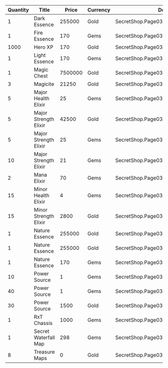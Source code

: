 | Quantity | Title | Price | Currency |  Dev Name |
| -------- | ----- | ----- | -------- |  -------- |
| 1 | Dark Essence | 255000 | Gold | SecretShop.Page03.Reagent.35 |
| 1 | Fire Essence | 170 | Gems | SecretShop.Page03.UnderworldTrader.45 |
| 1000 | Hero XP | 170 | Gold | SecretShop.Page03.Misc.14 |
| 1 | Light Essence | 170 | Gems | SecretShop.Page03.Reagent.53 |
| 1 | Magic Chest | 7500000 | Gold | SecretShop.Page03.CharShard.17 |
| 3 | Magicite | 21250 | Gold | SecretShop.Page03.Ore.03 |
| 5 | Major Health Elixir | 25 | Gems | SecretShop.Page03.Elixir.16 |
| 5 | Major Strength Elixir | 42500 | Gold | SecretShop.Page03.Elixir.14 |
| 5 | Major Strength Elixir | 25 | Gems | SecretShop.Page03.Elixir.19 |
| 10 | Major Strength Elixir | 21 | Gems | SecretShop.Page03.UnderworldTrader.36 |
| 2 | Mana Elixir | 70 | Gems | SecretShop.Page03.UnderworldTrader.34 |
| 15 | Minor Health Elixir | 4 | Gems | SecretShop.Page03.UnderworldTrader.33 |
| 15 | Minor Strength Elixir | 2800 | Gold | SecretShop.Page03.UnderworldTraderGold.10 |
| 1 | Nature Essence | 255000 | Gold | SecretShop.Page03.Reagent.41 |
| 1 | Nature Essence | 255000 | Gold | SecretShop.Page03.Shard.14 |
| 1 | Nature Essence | 170 | Gems | SecretShop.Page03.Shard.19 |
| 10 | Power Source | 1 | Gems | SecretShop.Page03.Reagent.46 |
| 40 | Power Source | 1 | Gems | SecretShop.Page03.UnderworldTrader.49 |
| 30 | Power Source | 1500 | Gold | SecretShop.Page03.UnderworldTraderGold.06 |
| 1 | RxT Chassis | 1000 | Gems | SecretShop.Page03.Misc.20 |
| 1 | Secret Waterfall Map | 298 | Gems | SecretShop.Page03.TreasureMap.23 |
| 8 | Treasure Maps | 0 | Gold | SecretShop.Page03.Free.21 |
